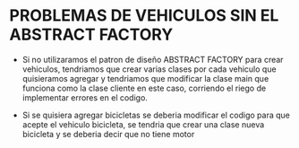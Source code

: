 # **PROBLEMAS DE VEHICULOS SIN EL ABSTRACT FACTORY** #

* Si no utilizaramos el patron de diseño ABSTRACT FACTORY 
para crear vehiculos, tendriamos que crear varias clases por
cada vehiculo que quisieramos agregar y tendriamos que modificar
la clase main que funciona como la clase cliente en este caso,
corriendo el riego de implementar errores en el codigo. 

* Si se quisiera agregar bicicletas se deberia modificar el codigo para que acepte
  el vehiculo bicicleta, se tendria que crear una clase nueva bicicleta y se deberia decir
  que no tiene motor 
